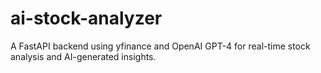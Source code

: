 # ai-stock-analyzer
A FastAPI backend using yfinance and OpenAI GPT-4 for real-time stock analysis and AI-generated insights.
